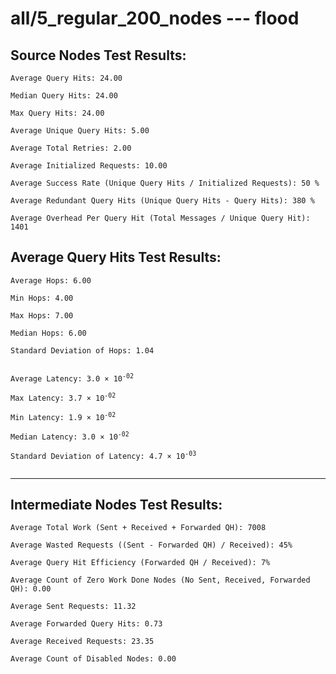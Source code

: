 # all/5_regular_200_nodes --- flood
## Source Nodes Test Results:
	Average Query Hits: 24.00

	Median Query Hits: 24.00

	Max Query Hits: 24.00

	Average Unique Query Hits: 5.00

	Average Total Retries: 2.00

	Average Initialized Requests: 10.00

	Average Success Rate (Unique Query Hits / Initialized Requests): 50 %

	Average Redundant Query Hits (Unique Query Hits - Query Hits): 380 %

	Average Overhead Per Query Hit (Total Messages / Unique Query Hit): 1401



## Average Query Hits Test Results:
<pre><code>Average Hops: 6.00

Min Hops: 4.00

Max Hops: 7.00

Median Hops: 6.00

Standard Deviation of Hops: 1.04


Average Latency: 3.0 × 10<sup>-02</sup>

Max Latency: 3.7 × 10<sup>-02</sup>

Min Latency: 1.9 × 10<sup>-02</sup>

Median Latency: 3.0 × 10<sup>-02</sup>

Standard Deviation of Latency: 4.7 × 10<sup>-03</sup>

</code></pre>

---------------------------------------------
## Intermediate Nodes Test Results:

	Average Total Work (Sent + Received + Forwarded QH): 7008

	Average Wasted Requests ((Sent - Forwarded QH) / Received): 45%

	Average Query Hit Efficiency (Forwarded QH / Received): 7%

	Average Count of Zero Work Done Nodes (No Sent, Received, Forwarded QH): 0.00

	Average Sent Requests: 11.32

	Average Forwarded Query Hits: 0.73

	Average Received Requests: 23.35

	Average Count of Disabled Nodes: 0.00

